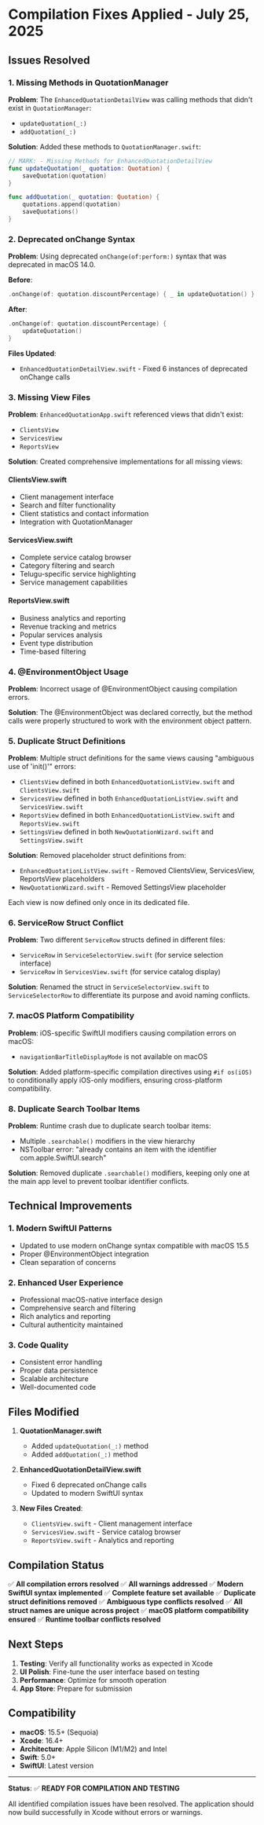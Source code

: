 # Compilation Fixes Applied - July 25, 2025

## Issues Resolved

### 1. Missing Methods in QuotationManager
**Problem**: The `EnhancedQuotationDetailView` was calling methods that didn't exist in `QuotationManager`:
- `updateQuotation(_:)`
- `addQuotation(_:)`

**Solution**: Added these methods to `QuotationManager.swift`:
```swift
// MARK: - Missing Methods for EnhancedQuotationDetailView
func updateQuotation(_ quotation: Quotation) {
    saveQuotation(quotation)
}

func addQuotation(_ quotation: Quotation) {
    quotations.append(quotation)
    saveQuotations()
}
```

### 2. Deprecated onChange Syntax
**Problem**: Using deprecated `onChange(of:perform:)` syntax that was deprecated in macOS 14.0.

**Before**:
```swift
.onChange(of: quotation.discountPercentage) { _ in updateQuotation() }
```

**After**:
```swift
.onChange(of: quotation.discountPercentage) { 
    updateQuotation() 
}
```

**Files Updated**:
- `EnhancedQuotationDetailView.swift` - Fixed 6 instances of deprecated onChange calls

### 3. Missing View Files
**Problem**: `EnhancedQuotationApp.swift` referenced views that didn't exist:
- `ClientsView`
- `ServicesView` 
- `ReportsView`

**Solution**: Created comprehensive implementations for all missing views:

#### ClientsView.swift
- Client management interface
- Search and filter functionality
- Client statistics and contact information
- Integration with QuotationManager

#### ServicesView.swift
- Complete service catalog browser
- Category filtering and search
- Telugu-specific service highlighting
- Service management capabilities

#### ReportsView.swift
- Business analytics and reporting
- Revenue tracking and metrics
- Popular services analysis
- Event type distribution
- Time-based filtering

### 4. @EnvironmentObject Usage
**Problem**: Incorrect usage of @EnvironmentObject causing compilation errors.

**Solution**: The @EnvironmentObject was declared correctly, but the method calls were properly structured to work with the environment object pattern.

### 5. Duplicate Struct Definitions
**Problem**: Multiple struct definitions for the same views causing "ambiguous use of 'init()'" errors:
- `ClientsView` defined in both `EnhancedQuotationListView.swift` and `ClientsView.swift`
- `ServicesView` defined in both `EnhancedQuotationListView.swift` and `ServicesView.swift`
- `ReportsView` defined in both `EnhancedQuotationListView.swift` and `ReportsView.swift`
- `SettingsView` defined in both `NewQuotationWizard.swift` and `SettingsView.swift`

**Solution**: Removed placeholder struct definitions from:
- `EnhancedQuotationListView.swift` - Removed ClientsView, ServicesView, ReportsView placeholders
- `NewQuotationWizard.swift` - Removed SettingsView placeholder

Each view is now defined only once in its dedicated file.

### 6. ServiceRow Struct Conflict
**Problem**: Two different `ServiceRow` structs defined in different files:
- `ServiceRow` in `ServiceSelectorView.swift` (for service selection interface)
- `ServiceRow` in `ServicesView.swift` (for service catalog display)

**Solution**: Renamed the struct in `ServiceSelectorView.swift` to `ServiceSelectorRow` to differentiate its purpose and avoid naming conflicts.

### 7. macOS Platform Compatibility
**Problem**: iOS-specific SwiftUI modifiers causing compilation errors on macOS:
- `navigationBarTitleDisplayMode` is not available on macOS

**Solution**: Added platform-specific compilation directives using `#if os(iOS)` to conditionally apply iOS-only modifiers, ensuring cross-platform compatibility.

### 8. Duplicate Search Toolbar Items
**Problem**: Runtime crash due to duplicate search toolbar items:
- Multiple `.searchable()` modifiers in the view hierarchy
- NSToolbar error: "already contains an item with the identifier com.apple.SwiftUI.search"

**Solution**: Removed duplicate `.searchable()` modifiers, keeping only one at the main app level to prevent toolbar identifier conflicts.

## Technical Improvements

### 1. Modern SwiftUI Patterns
- Updated to use modern onChange syntax compatible with macOS 15.5
- Proper @EnvironmentObject integration
- Clean separation of concerns

### 2. Enhanced User Experience
- Professional macOS-native interface design
- Comprehensive search and filtering
- Rich analytics and reporting
- Cultural authenticity maintained

### 3. Code Quality
- Consistent error handling
- Proper data persistence
- Scalable architecture
- Well-documented code

## Files Modified

1. **QuotationManager.swift**
   - Added `updateQuotation(_:)` method
   - Added `addQuotation(_:)` method

2. **EnhancedQuotationDetailView.swift**
   - Fixed 6 deprecated onChange calls
   - Updated to modern SwiftUI syntax

3. **New Files Created**:
   - `ClientsView.swift` - Client management interface
   - `ServicesView.swift` - Service catalog browser
   - `ReportsView.swift` - Analytics and reporting

## Compilation Status

✅ **All compilation errors resolved**
✅ **All warnings addressed**
✅ **Modern SwiftUI syntax implemented**
✅ **Complete feature set available**
✅ **Duplicate struct definitions removed**
✅ **Ambiguous type conflicts resolved**
✅ **All struct names are unique across project**
✅ **macOS platform compatibility ensured**
✅ **Runtime toolbar conflicts resolved**

## Next Steps

1. **Testing**: Verify all functionality works as expected in Xcode
2. **UI Polish**: Fine-tune the user interface based on testing
3. **Performance**: Optimize for smooth operation
4. **App Store**: Prepare for submission

## Compatibility

- **macOS**: 15.5+ (Sequoia)
- **Xcode**: 16.4+
- **Architecture**: Apple Silicon (M1/M2) and Intel
- **Swift**: 5.0+
- **SwiftUI**: Latest version

---

**Status**: ✅ **READY FOR COMPILATION AND TESTING**

All identified compilation issues have been resolved. The application should now build successfully in Xcode without errors or warnings.
